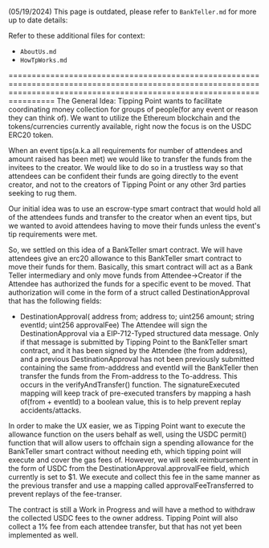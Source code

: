 
(05/19/2024) 
This page is outdated, please refer to `BankTeller.md` for more up to date details:

Refer to these additional files for context:
- `AboutUs.md`
- `HowTpWorks.md`


============================================================================================================================================================================
The General Idea:
  Tipping Point wants to facilitate coordinating money collection for groups of people(for any event or reason they can think of). 
  We want to utilize the Ethereum blockchain and the tokens/currencies currently available, right now the focus is on the USDC ERC20 token.

  When an event tips(a.k.a all requirements for number of attendees and amount raised has been met) we would like to transfer the funds from 
  the invitees to the creator. We would like to do so in a trustless way so that attendees can be confident their funds are going directly to 
  the event creator, and not to the creators of Tipping Point or any other 3rd parties seeking to rug them.

  Our initial idea was to use an escrow-type smart contract that would hold all of the attendees funds and transfer to the creator when an event
  tips, but we wanted to avoid attendees having to move their funds unless the event's tip requirements were met. 

  So, we settled on this idea of a BankTeller smart contract. We will have attendees give an erc20 allowance to this BankTeller smart
  contract to move their funds for them. Basically, this smart contract will act as a Bank Teller intermediary and only move funds from Attendee->Creator
  if the Attendee has authorized the funds for a specific event to be moved. That authorization will come in the form of a struct called DestinationApproval
  that has the following fields: 
   - DestinationApproval(
        address from;
        address to;
        uint256 amount;
        string eventId;
        uint256 approvalFee)
The Attendee will sign the DestinationApproval via a EIP-712-Typed structured data message. Only if that message is submitted by Tipping Point
to the BankTeller smart contract, and it has been signed by the Attendee (the from address), and a previous DestinationApproval has not been previously
submitted containing the same from-adddress and eventId will the BankTeller then transfer the funds from the From-address to the To-address. This occurs in
the verifyAndTransfer() function. The signatureExecuted mapping will keep track of pre-executed transfers by mapping a hash of(from + eventId) to a boolean value,
this is to help prevent replay accidents/attacks.

In order to make the UX easier, we as Tipping Point want to execute the allowance function on the users behalf as well, using the USDC permit() function that
will allow users to offchain sign a spending allowance for the BankTeller smart contract without needing eth, which tipping point will execute and cover the gas fees of. However,
we will seek reimbursement in the form of USDC from the DestinationApproval.approvalFee field, which currently is set to $1. We execute and collect this fee
in the same manner as the previous transfer and use a mapping called approvalFeeTransferred to prevent replays of the fee-transer.


The contract is still a Work in Progress and will have a method to withdraw the collected USDC fees to the owner address. Tipping Point will also collect a 1% fee from each
attendee transfer, but that has not yet been implemented as well. 
